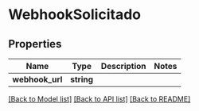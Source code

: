 # WebhookSolicitado

## Properties
Name | Type | Description | Notes
------------ | ------------- | ------------- | -------------
**webhook_url** | **string** |  | 

[[Back to Model list]](../../README.md#documentation-for-models) [[Back to API list]](../../README.md#documentation-for-api-endpoints) [[Back to README]](../../README.md)

